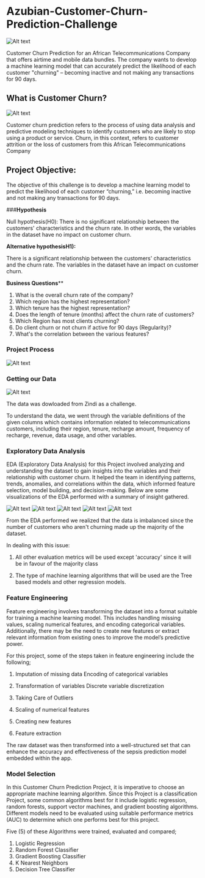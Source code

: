 # Azubian-Customer-Churn-Prediction-Challenge

![Alt text](<churn poster-1.png>)

Customer Churn Prediction for an African Telecommunications Company that offers airtime and mobile data bundles. The company wants to develop a machine learning model that can accurately predict the likelihood of each customer "churning" – becoming inactive and not making any transactions for 90 days.

## **What is Customer Churn?**
![Alt text](5-Effective-Tips-To-Reduce-Customer-Churn-removebg-preview-1.png)

Customer churn prediction refers to the process of using data analysis and predictive modeling techniques to identify customers who are likely to stop using a product or service. Churn, in this context, refers to customer attrition or the loss of customers from this African Telecommunications Company

## **Project Objective:**

The objective of this challenge is to develop a machine learning model to predict the likelihood of each customer “churning,” i.e. becoming inactive and not making any transactions for 90 days.

###**Hypothesis**

Null hypothesis(H0): There is no significant relationship between the customers' characteristics and the churn rate. In other words, the variables in the dataset have no impact on customer churn.

**Alternative hypothesisH1):** 

There is a significant relationship between the customers' characteristics and the churn rate. The variables in the dataset have an impact on customer churn.

**Business Questions****
1. What is the overall churn rate of the company?
2. Which region has the highest representation?
3. Which tenure has the highest representation?
4. Does the length of tenure (months) affect the churn rate of customers?
5. Which Region has most clients churning?
6. Do client churn or not churn if active for 90 days (Regularity)?
7. What's the correlation between the various features?

### **Project Process**

![Alt text](c1-1.png)

### **Getting our Data**

![Alt text](Z1-1.png)

The data was dowloaded from Zindi as a challenge.

To understand the data, we went through the variable definitions of the given columns which contains information related to telecommunications customers, including their region, tenure, recharge amount, frequency of recharge, revenue, data usage, and other variables.

### **Exploratory Data Analysis**

EDA (Exploratory Data Analysis) for this Project  involved analyzing and understanding the dataset to gain insights into the variables and their relationship with customer churn. It helped the team in identifying patterns, trends, anomalies, and correlations within the data, which informed feature selection, model building, and decision-making. Below are some visualizations of the EDA performed with a summary of insight gathered.

![Alt text](uni3-1.png) ![Alt text](uni1-1.png) ![Alt text](uni2-1.png) 
![Alt text](bi3-2.png)
![Alt text](c2-1.png)

From the EDA performed we realized that the data is imbalanced since the number of customers who aren't churning made up the majority of the dataset.

In dealing with this issue:

1. All other evaluation metrics will be used except 'accuracy' since it will be in favour of the majority class

2. The type of machine learning algorithms that will be used are the Tree based models and other regression models.

### **Feature Engineering**

Feature engineering involves transforming the dataset into a format suitable for training a machine learning model. This includes handling missing values, scaling numerical features, and encoding categorical variables. Additionally, there may be the need to create new features or extract relevant information from existing ones to improve the model’s predictive power.

For this project, some of the steps taken in feature engineering include the following;

1. Imputation of missing data
Encoding of categorical variables

2. Transformation of variables
Discrete variable discretization

3. Taking Care of Outliers

4. Scaling of numerical features
5. Creating new features 
6. Feature extraction 

The raw dataset was then transformed into a well-structured set that can enhance the accuracy and effectiveness of the sepsis prediction model embedded within the app.


### **Model Selection**
In this Customer Churn Prediction Project, it is imperative to choose an appropriate machine learning algorithm. Since this Project is a classification Project, some common algorithms best for it include logistic regression, random forests, support vector machines, and gradient boosting algorithms. Different models need to be evaluated using suitable performance metrics (AUC) to determine which one performs best for this project.

Five (5) of these Algorithms were trained, evaluated and compared;

1. Logistic Regression
2. Random Forest Classifier
3. Gradient Boosting Classifier
4. K Nearest Neighbors
5. Decision Tree Classifier
